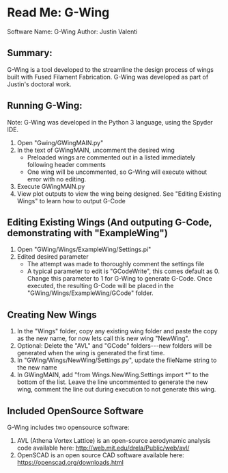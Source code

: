 # Read Me: G-Wing

Software Name:  G-Wing
Author:         Justin Valenti

## Summary:
G-Wing is a tool developed to the streamline the design process of wings built with Fused Filament Fabrication.  G-Wing was developed as part of Justin's doctoral work.

## Running G-Wing:
Note: G-Wing was developed in the Python 3 language, using the Spyder IDE.

1. Open "Gwing/GWingMAIN.py"
2. In the text of GWingMAIN, uncomment the desired wing 
    * Preloaded wings are commented out in a listed immediately following header comments
    * One wing will be uncommented, so G-Wing will execute without error with no editing.
3. Execute GWingMAIN.py
4. View plot outputs to view the wing being designed.  See "Editing Existing Wings" to learn how to output G-Code

## Editing Existing Wings (And outputing G-Code, demonstrating with "ExampleWing")
1. Open "GWing/Wings/ExampleWing/Settings.pi"
2. Edited desired parameter
    * The attempt was made to thoroughly comment the settings file
    * A typical parameter to edit is "GCodeWrite", this comes default as 0.  Change this parameter to 1 for G-Wing to generate G-Code.  Once executed, the resulting G-Code will be placed in the "GWing/Wings/ExampleWing/GCode" folder.

## Creating New Wings
1. In the "Wings" folder, copy any existing wing folder and paste the copy as the new name, for now lets call this new wing "NewWing".
2. Optional: Delete the "AVL" and "GCode" folders---new folders will be generated when the wing is generated the first time.
3. In "GWing/Wings/NewWing/Settings.py", update the fileName string to the new name
4. In GWingMAIN, add "from Wings.NewWing.Settings import *" to the bottom of the list.  Leave the line uncommented to generate the new wing, comment the line out during execution to not generate this wing.

## Included OpenSource Software

G-Wing includes two opensource software:
1. AVL (Athena Vortex Lattice) is an open-source aerodynamic analysis code available here: 
http://web.mit.edu/drela/Public/web/avl/
2. OpenSCAD is an open source CAD software available here:
https://openscad.org/downloads.html
